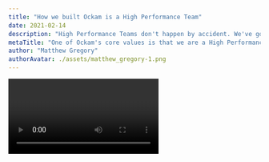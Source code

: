 ```yaml
---
title: "How we built Ockam is a High Performance Team"
date: 2021-02-14
description: "High Performance Teams don't happen by accident. We've got a playbook to build one."
metaTitle: "One of Ockam's core values is that we are a High Performance Team. Just like open source software builds on top of the shoulders of giants, so do my ideas around team building. Specifically about building a *High Performance Team*."
author: "Matthew Gregory"
authorAvatar: ./assets/matthew_gregory-1.png
---
```


<Video coming soon>

*Transcript*

One of Ockam's core values is that we are a High Performance Team. Just like open source software builds on top of the shoulders of giants, so do my ideas around team building. Specifically about building a *High Performance Team*.

# The Team, The Team, The Team

I grew up outside of Detroit when Bo Schembechler was head football coach of the University of Michigan Wolverines - what would eventually become my alma matter. Coach Bo retired in 1989 with over 200 wins and 13 Big Ten championships. He was a builder of high performance teams.

There’s a [Bo Schembechler speech](https://www.youtube.com/watch?v=qjv2iDxiGBI) that inspired my approach to high performance teams:

> “We’re going to win this as a team. They can throw out their great backs and great quarterbacks and great defensive players. There’s going to be one team that plays solely as a team. No man is more important than the team. No coach is more important than the team.
>
> The team, the team, the team.
>
> And if we think that way, all of us, everything that you do, you take into consideration ‘what effect does it have on my team?’
>
>You can go into professional football, you can go anywhere you want to play after you play here. You will never play for a team again. You’ll play for a contract. You’ll play for this, you’ll play for that. You’ll play for everything except the team.
>
> Think what a great thing it is. You’ll be a part of something that is a team. We’re doing to win it. We’re going to win the championship again. And we’re going to play as a team. Better than anybody else in this conference, we’re going to play together as a team. We’re going to believe in each other, we aren’t going to criticize each other, we aren’t going to talk about each other. We’re going to encourage each other.
>
> When we play as a team and the old season is over, you and I both know, it’s going to be Michigan again. Michigan.”
> Bo Schembechler, 1983

His mantra about “the team, the team, the team” informed my earliest ideas of group performance. You’ll notice I still wear the hat. I got two degrees at Michigan. Over the years, I’ve noticed there are more similarities than differences between the best sports teams and companies. To achieve high performance at any level requires operating as a team.

In the rest of this talk, I’ll share the elements of a high performance team and the group mindset required to make one.

## A High Performing Team Knows What Winning Looks Like

Winning is a destination. I also like to call winning 'a dream with a deadline.'

Winning needs to be defined. Everyone on the team needs to know what winning means for The Team.

For example. When we published the [Zero to IPO](https://www.ockam.io/learn/blog/zero_ipo/) framework on this blog, a lot of people said, “whoa, whoa, whoa!” They thought we were way too early to talk about where the company is going. I disagree.

Our entire team wants Ockam to become a publicly traded company. We look to companies like Okta, Cloudflare, Snowflake who have come before us. These companies democratize complex internet infrastructure - at massive scale- just as The Ockam Team intends to do.

## Building blocks of a High Performance Team

Whether you are dealing with a sports team or a company team, there are a stack of skills that define the focus. Within those, there’s a normal distribution. Many teams and companies can do quite well just by showing up. I'd argue that if you have a functional team that can 'show up' you probably can be an average team. If you add some self management you can probably get outside of one standard deviation from the mean. You probably get to two standard deviations out from the mean with great leadership traits across the team.

But to be a high performance team, you don’t want to be average. You aren’t satisfied with just finishing the season or making the playoffs. High Performance Teams play the game to be the absolute best. Maybe the best - ever.

![Performance Bell Curve](./assets/team/bell.png)

It’s not enough to declare “we’re a high performance team.” In fact, it’s a rare thing to experience. Coach Schembechler knew this when he told his players 'they may never, really, play for a team again'. A high performance team is an aspiration, a process and something that doesn't happen by accident.

Let's break this down further:

![Performance Levels](./assets/team/levels.png)

### Show up

At the basic level, a team must show up. Individuals show up. Everybody delivers on time. There's an abundance of opinions and fixed mindsets. Congratulations you and your team are average.

### Management

As you move up to the management level, you find what you’ve probably experienced most often. There’s more organization and measurement of outcomes. You can rely on processes and forecast deliverables. There’s not much long term vision. You manage the moment, not the future.

### Leadership

Leadership is where you start to see empowerment across the organization. Teammates are encouraged to be creative and take risks. This is possible because you can see beyond today’s work. There’s a vision for where you’re headed. Each individual is in the spotlight, each has complete responsibility in the top of the hierarchy in their own area. Real leadership is about everyone - not just the CEO.

Think of a baseball team.

![Players on the Field](./assets/team/baseball.png)

There is no organizational structure to baseball. There are nine world-class people that specialize in a role. When there’s a fly ball to left field, one person is responsible for the outcome: the left fielder. When the pitcher holds the ball on the mound, he’s in charge of what happens next. The right fielder may have the strongest arm on the team, but the pitcher can deliver the ball with control. They have a portfolio of movement and speeds. Meanwhile, when that right fielder comes to the plate, it might be his job to hit the home runs or to get on base.

Like baseball, each player plays a critical role on the field. Everyone needs to be a leader in their role for the team to win.

### Trust.

 There is a common state of Trust across a High Performance Team. They believe in each other, to be responsible and accountable for their area of expertise. Being on a team like this is a once-in-a-lifetime experience. This is the rarified air; When everyone is focused on winning - as a team.

## Leaders put The Team First

Netflix has a coaching documentary, The Playbook, that brought this lesson into clarity for me. The first episode kicks off with a quote from championship coach Doc Rivers. I’m in violent agreement with it. Like the quote from Bo Schembechler, it makes clear the priority you must set to become a high performance team:

> “Every time I walk in the locker room for the first time I tell my players, every year and I’ve told them for 21 years: ‘I’m Doc Rivers, and I’m human, and I’m going to make mistakes. Having said that, every decision I make will be about what’s good for the team. And that may not be what’s good for you. Or me. But if it’s good for the team, it’s good.’”
> Doc Rivers

In my role as the CEO at Ockam, my job is to make decisions that are good for The Team. Full stop. That's it. That's what I do here.

>The Team, The Team, The Team.

## Ubuntu is a Team’s Way of Life

One element that we’ve brought into our high performance team is “Ubuntu.” Those of us that build with open source software, might immediately think of the open source Linux operating system distribution. However the origin of the word comes from South Africa

It’s hard to express in English, but here’s how Archbishop Desmond Tutu explains it:

> “Ubuntu is the essence of being human. It says a solitary human being is a contraction in terms. I have to learn from other human beings how to be human.”

It turns out it also played an important role for Doc Rivers. He realized;

> I can’t be all I can be unless you are all you can be. I can never be threatened by you because you’re good. Because the better you are, the better I am.”
> Doc Rivers

The season that Doc Rivers introduced Ubuntu at the Celtics, they went onto win the NBA championship - as a High Performance Team.

To me, Ubuntu transcends culture, politics, and sports. It's a philosophy for high performance. I’d venture that every winning team lives Ubuntu, even if they didn’t have the word specifically.

Compare that to the classic company approach where you’re given a new role and then someone says, “we’ll see how you do.” That’s not empowering! Empowerment is a prerequisite for a high performance team. The better you are, the better I am, and vice-versa.

High performance team members each bring their best to every single game, every single meeting, every single pull request. As the team grows and scales out, everyone is a leader, the captain of their role. The only way to grow excellent team members is to be an excellent team member. Even our youngest, newest members have responsibilities that place them at the top of the org chart. This is because the high performance team org chart actually has a graph relationships.

At Ockam we aim to empower everyone to finds excellence in their role, and to trust their teammates to do the same for them. Everyone puts the needs of the team ahead of themselves. Everyone knows what winning looks like. And everyone helps one another — with this singular focus — to be the best that they can be. In fact better than they could imagine for themselves.

You may only experience it once in your career, but you owe it to yourself, and those who work alongside you, to always be reach for the ideals of high performance team.
